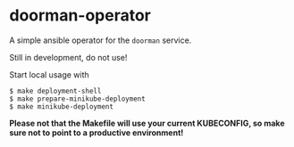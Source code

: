 # doorman-operator

A simple ansible operator for the `doorman` service.

Still in development, do not use!

Start local usage with
```
$ make deployment-shell
$ make prepare-minikube-deployment
$ make minikube-deployment
```

**Please not that the Makefile will use your current KUBECONFIG, so make sure
not to point to a productive environment!**